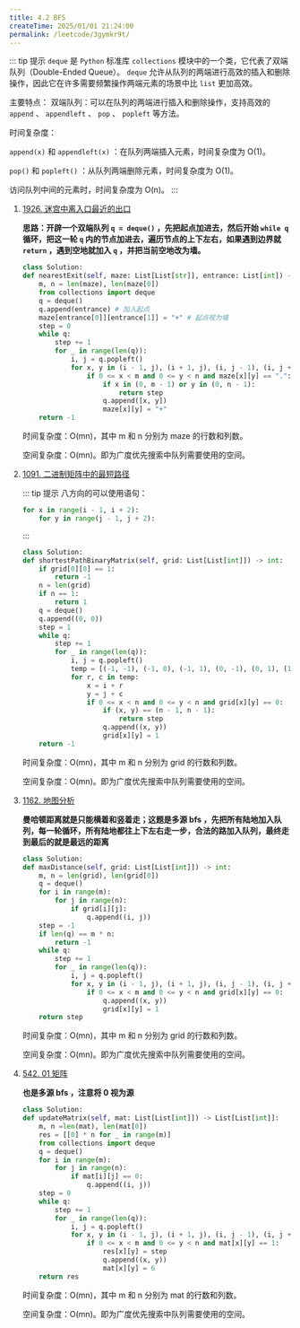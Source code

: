 ```yaml
---
title: 4.2 BFS
createTime: 2025/01/01 21:24:00
permalink: /leetcode/3gymkr9t/
---
```

::: tip 提示
`deque` 是 `Python` 标准库 `collections` 模块中的一个类，它代表了双端队列（Double-Ended Queue）。 `deque` 允许从队列的两端进行高效的插入和删除操作，因此它在许多需要频繁操作两端元素的场景中比 `list` 更加高效。

主要特点：
双端队列：可以在队列的两端进行插入和删除操作，支持高效的 `append` 、 `appendleft` 、 `pop` 、 `popleft` 等方法。

时间复杂度：

`append(x)` 和 `appendleft(x)` ：在队列两端插入元素，时间复杂度为 O(1)。

`pop()` 和 `popleft()` ：从队列两端删除元素，时间复杂度为 O(1)。

访问队列中间的元素时，时间复杂度为 O(n)。
:::


1. [1926. 迷宫中离入口最近的出口](https://leetcode.cn/problems/nearest-exit-from-entrance-in-maze/description/)

    **思路：开辟一个双端队列 `q = deque()` ，先把起点加进去，然后开始 `while q` 循环，把这一轮 `q` 内的节点加进去，遍历节点的上下左右，如果遇到边界就 `return` ，遇到空地就加入 `q` ，并把当前空地改为墙。**

    ```py
    class Solution:
    def nearestExit(self, maze: List[List[str]], entrance: List[int]) -> int:
        m, n = len(maze), len(maze[0])
        from collections import deque
        q = deque()
        q.append(entrance) # 加入起点
        maze[entrance[0]][entrance[1]] = "+" # 起点视为墙
        step = 0
        while q:
            step += 1
            for _ in range(len(q)):
                i, j = q.popleft()
                for x, y in (i - 1, j), (i + 1, j), (i, j - 1), (i, j + 1):
                    if 0 <= x < m and 0 <= y < n and maze[x][y] == ".":
                        if x in (0, m - 1) or y in (0, n - 1):
                            return step
                        q.append([x, y])
                        maze[x][y] = "+"
        return -1
    ```

    时间复杂度：O(mn)，其中 m 和 n 分别为 maze 的行数和列数。

    空间复杂度：O(mn)。即为广度优先搜索中队列需要使用的空间。

2. [1091. 二进制矩阵中的最短路径](https://leetcode.cn/problems/shortest-path-in-binary-matrix/description/)

    ::: tip 提示
    八方向的可以使用语句：
    ```py
    for x in range(i - 1, i + 2):
        for y in range(j - 1, j + 2):
    ```
    :::

    ```py
    class Solution:
    def shortestPathBinaryMatrix(self, grid: List[List[int]]) -> int:
        if grid[0][0] == 1:
            return -1
        n = len(grid)
        if n == 1:
            return 1
        q = deque()
        q.append((0, 0))
        step = 1
        while q:
            step += 1
            for _ in range(len(q)):
                i, j = q.popleft()
                temp = [(-1, -1), (-1, 0), (-1, 1), (0, -1), (0, 1), (1, -1), (1, 0), (1, 1)]
                for r, c in temp:
                    x = i + r
                    y = j + c
                    if 0 <= x < n and 0 <= y < n and grid[x][y] == 0:
                        if (x, y) == (n - 1, n - 1):
                            return step
                        q.append((x, y))
                        grid[x][y] = 1
        return -1
    ```

    时间复杂度：O(mn)，其中 m 和 n 分别为 grid 的行数和列数。

    空间复杂度：O(mn)。即为广度优先搜索中队列需要使用的空间。

3. [1162. 地图分析](https://leetcode.cn/problems/as-far-from-land-as-possible/description/)

    **曼哈顿距离就是只能横着和竖着走；这题是多源 bfs ，先把所有陆地加入队列，每一轮循环，所有陆地都往上下左右走一步，合法的路加入队列，最终走到最后的就是最远的距离**

    ```py
    class Solution:
    def maxDistance(self, grid: List[List[int]]) -> int:
        m, n = len(grid), len(grid[0])
        q = deque()
        for i in range(m):
            for j in range(n):
                if grid[i][j]:
                    q.append((i, j))
        step = -1
        if len(q) == m * n:
            return -1
        while q:
            step += 1
            for _ in range(len(q)):
                i, j = q.popleft()
                for x, y in (i - 1, j), (i + 1, j), (i, j - 1), (i, j + 1):
                    if 0 <= x < m and 0 <= y < n and grid[x][y] == 0:
                        q.append((x, y))
                        grid[x][y] = 1
        return step
    ```

    时间复杂度：O(mn)，其中 m 和 n 分别为 grid 的行数和列数。

    空间复杂度：O(mn)。即为广度优先搜索中队列需要使用的空间。

4. [542. 01 矩阵](https://leetcode.cn/problems/01-matrix/description/)

    **也是多源 bfs ，注意将 0 视为源**

    ```py
    class Solution:
    def updateMatrix(self, mat: List[List[int]]) -> List[List[int]]:
        m, n =len(mat), len(mat[0])
        res = [[0] * n for _ in range(m)]
        from collections import deque
        q = deque()
        for i in range(m):
            for j in range(n):
                if mat[i][j] == 0:
                    q.append((i, j))
        step = 0
        while q:
            step += 1
            for _ in range(len(q)):
                i, j = q.popleft()
                for x, y in (i - 1, j), (i + 1, j), (i, j - 1), (i, j + 1):
                    if 0 <= x < m and 0 <= y < n and mat[x][y] == 1:
                        res[x][y] = step
                        q.append((x, y))
                        mat[x][y] = 6
        return res
    ```

    时间复杂度：O(mn)，其中 m 和 n 分别为 mat 的行数和列数。

    空间复杂度：O(mn)。即为广度优先搜索中队列需要使用的空间。


